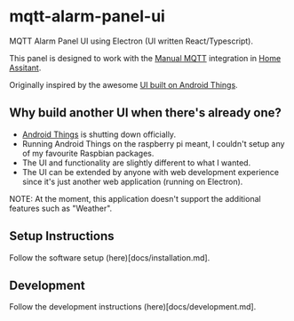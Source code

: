 # mqtt-alarm-panel-ui

MQTT Alarm Panel UI using Electron (UI written React/Typescript).

This panel is designed to work with the [Manual MQTT](https://www.home-assistant.io/integrations/manual_mqtt) integration in [Home Assitant](https://www.home-assistant.io/).

Originally inspired by the awesome [UI built on Android Things](https://community.home-assistant.io/t/mqtt-alarm-control-panel-for-raspberry-pi-and-android/26484).

## Why build another UI when there's already one?

* [Android Things](https://developer.android.com/things) is shutting down officially.
* Running Android Things on the raspberry pi meant, I couldn't setup any of my favourite Raspbian packages.
* The UI and functionality are slightly different to what I wanted.
* The UI can be extended by anyone with web development experience since it's just another web application (running on Electron).

NOTE: At the moment, this application doesn't support the additional features such as "Weather".

## Setup Instructions

Follow the software setup (here)[docs/installation.md].


## Development

Follow the development instructions (here)[docs/development.md].

